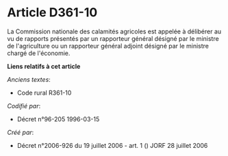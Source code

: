 # Article D361-10

La Commission nationale des calamités agricoles est appelée à délibérer au vu de rapports présentés par un rapporteur général
désigné par le ministre de l'agriculture ou un rapporteur général adjoint désigné par le ministre chargé de l'économie.

**Liens relatifs à cet article**

_Anciens textes_:

  - Code rural R361-10

_Codifié par_:

  - Décret n°96-205 1996-03-15

_Créé par_:

  - Décret n°2006-926 du 19 juillet 2006 - art. 1 () JORF 28 juillet 2006
